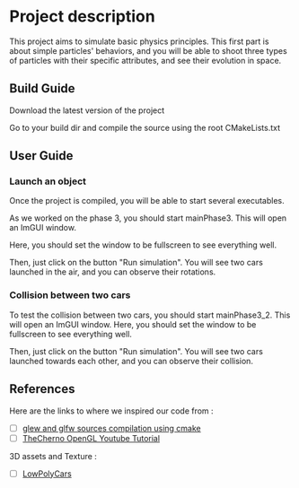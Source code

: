 # Project description

This project aims to simulate basic physics principles.
This first part is about simple particles' behaviors, and you will be able to shoot three types of particles
with their specific attributes, and see their evolution in space.


## Build Guide

Download the latest version of the project

Go to your build dir and compile the source using the root CMakeLists.txt

## User Guide

### Launch an object

Once the project is compiled, you will be able to start several executables.

As we worked on the phase 3, you should start mainPhase3. This will open an ImGUI window.

Here, you should set the window to be fullscreen to see everything well.

Then, just click on the button "Run simulation". You will see two cars launched in the air, and you can observe their rotations.

### Collision between two cars

To test the collision between two cars, you should start mainPhase3_2. This will open an ImGUI window.
Here, you should set the window to be fullscreen to see everything well.

Then, just click on the button "Run simulation". You will see two cars launched towards each other, and you can observe their collision.


## References

Here are the links to where we inspired our code from :
- [ ] [glew and glfw sources compilation using cmake](https://github.com/opengl-tutorials/ogl/blob/master/external/CMakeLists.txt)
- [ ] [TheCherno OpenGL Youtube Tutorial](https://thecherno.com/opengl)

3D assets and Texture :
- [ ] [LowPolyCars](https://free3d.com/fr/3d-model/cartoon-vehicles-low-poly-cars-free-874937.html)
